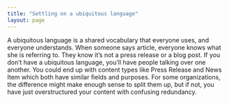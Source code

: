 ```yaml
---
title: "Settling on a ubiquitous language"
layout: page
---
```

A ubiquitous language is a shared vocabulary that everyone uses, and everyone understands. When someone says article, everyone knows what she is referring to. They know it’s not a press release or a blog post. If you don’t have a ubiquitous language, you’ll have people talking over one another. You could end up with content types like Press Release and News Item which both have similar fields and purposes. For some organizations, the difference might make enough sense to split them up, but if not, you have just overstructured your content with confusing redundancy.
